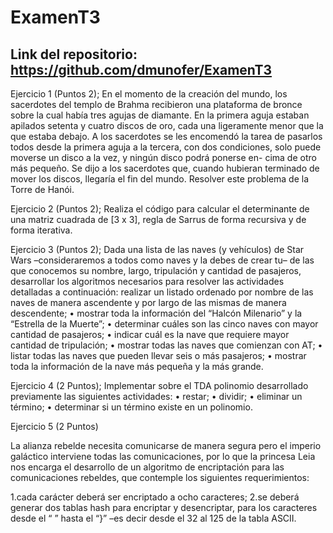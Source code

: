# ExamenT3

## Link del repositorio: https://github.com/dmunofer/ExamenT3

Ejercicio 1 (Puntos 2);
En el momento de la creación del mundo, los sacerdotes del templo de Brahma recibieron una plataforma de bronce sobre la cual había tres agujas de diamante. En la primera aguja estaban apilados setenta y cuatro discos de oro, cada una ligeramente menor que la que estaba debajo. A los sacerdotes se les encomendó la tarea de pasarlos todos desde la primera aguja a la tercera, con dos condiciones, solo puede moverse un disco a la vez, y ningún disco podrá ponerse en- cima de otro más pequeño. Se dijo a los sacerdotes que, cuando hubieran terminado de mover los discos, llegaría el fin del mundo. Resolver este problema de la Torre de Hanói.


Ejercicio 2 (Puntos 2);
Realiza el código para calcular el determinante de una matriz cuadrada de [3 x 3], regla de Sarrus de forma recursiva y de forma iterativa.


Ejercicio 3 (Puntos 2);
Dada una lista de las naves (y vehículos) de Star Wars –consideraremos a todos como naves y la debes de crear tu– de las que conocemos su nombre, largo, tripulación y cantidad de pasajeros, desarrollar los algoritmos necesarios para resolver las actividades detalladas a continuación:
 realizar un listado ordenado por nombre de las naves de manera ascendente y por largo de las mismas de manera descendente;
• mostrar toda la información del “Halcón Milenario” y la “Estrella de la Muerte”;
• determinar cuáles son las cinco naves con mayor cantidad de pasajeros;
• indicar cuál es la nave que requiere mayor cantidad de tripulación;
• mostrar todas las naves que comienzan con AT;
• listar todas las naves que pueden llevar seis o más pasajeros;
•  mostrar toda la información de la nave más pequeña y la más grande.


Ejercicio 4 (2 Puntos);
Implementar sobre el TDA polinomio desarrollado previamente las siguientes actividades:
• restar;
• dividir;
• eliminar un término;
• determinar si un término existe en un polinomio.

Ejercicio 5 (2 Puntos)

La alianza rebelde necesita comunicarse de manera segura pero el imperio galáctico interviene todas las comunicaciones, por lo que la princesa Leia nos encarga el desarrollo de un algoritmo de encriptación para las comunicaciones rebeldes, que contemple los siguientes requerimientos:

 

 

1.cada carácter deberá ser encriptado a ocho caracteres;
2.se deberá generar dos tablas hash para encriptar y desencriptar, para los caracteres desde el “ ” hasta el “}” –es decir desde el 32 al 125 de la tabla ASCII.
